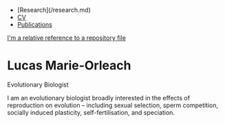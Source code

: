 <nav>
  <ul>
    <li>[Research](/research.md)</li>
    <li><a href="/CV/">CV</a></li>
    <li><a href="/Publications/">Publications</a></li>
  </ul>
</nav>

[I'm a relative reference to a repository file](/research.md)

# Lucas Marie-Orleach
Evolutionary Biologist

I am an evolutionary biologist broadly interested in the effects of reproduction on evolution – including sexual selection, sperm competition, socially induced plasticity, self-fertilisation, and speciation.

